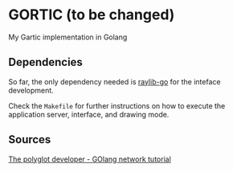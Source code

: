 # GORTIC (to be changed)

My Gartic implementation in Golang

## Dependencies

So far, the only dependency needed is [raylib-go](https://github.com/gen2brain/raylib-go) for the inteface development.

Check the `Makefile` for further instructions on how to execute the application server, interface, and drawing mode.

## Sources

[The polyglot developer - GOlang network tutorial](https://www.thepolyglotdeveloper.com/2017/05/network-sockets-with-the-go-programming-language/)
